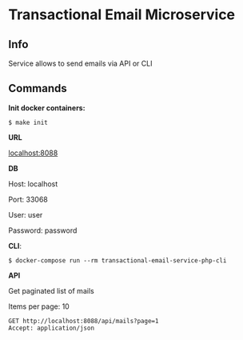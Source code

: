 # Transactional Email Microservice #

## Info ##

Service allows to send emails via API or CLI

## Commands ##

**Init docker containers:**

    $ make init

**URL**

[localhost:8088](http://localhost:8088)

**DB**

Host: localhost

Port: 33068

User: user

Password: password

**CLI**:

    $ docker-compose run --rm transactional-email-service-php-cli


**API**

Get paginated list of mails

Items per page: 10
```
GET http://localhost:8088/api/mails?page=1
Accept: application/json
```
